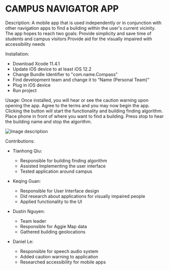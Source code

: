 # CAMPUS NAVIGATOR APP

Description: A mobile app that is used independently or in conjunction with other navigation apps to find a building within the user's current vicinity. The app hopes to reach two goals:
Provide simplicity and save time of students and campus visitors
Provide aid for the visually impaired with accessibility needs

Installation:
* Download Xcode 11.4.1
* Update iOS device to at least iOS 12.2
* Change Bundle Identifier to "com.name.Compass"
* Find development team and change it to “Name (Personal Team)”
* Plug in iOS device
* Run project

Usage: Once installed, you will hear or see the caution warning upon opening the app. Agree to the terms and you may now begin the app. Clicking the button will start the functionality and building finding algorithm. Place phone in front of where you want to find a building. Press stop to hear the building name and stop the algorithm.

![Image description](https://imgur.com/shjhTxR)

Contributions:

* Tianhong Qiu:
  * Responsible for building finding algorithm
  * Assisted Implementing the user interface
  * Tested application around campus

* Keqing Guan:
  * Responsible for User Interface design
  * Did research about applications for visually impaired people
  * Applied functionality to the UI

* Dustin Nguyen:
  * Team leader
  * Responsible for Aggie Map data
  * Gathered building geolocations

* Daniel Le:
  * Responsible for speech audio system
  * Added caution warning to application
  * Researched accessibility for mobile apps

